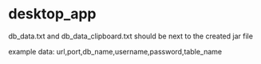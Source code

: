 # desktop_app
db_data.txt and db_data_clipboard.txt should be next to the created jar file

example data:
url,port,db_name,username,password,table_name
